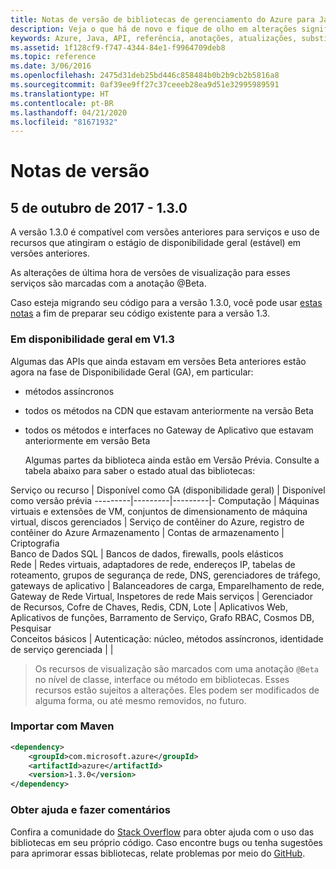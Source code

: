 ```yaml
---
title: Notas de versão de bibliotecas de gerenciamento do Azure para Java | Microsoft Docs
description: Veja o que há de novo e fique de olho em alterações significativas nas bibliotecas de gerenciamento do Azure para Java
keywords: Azure, Java, API, referência, anotações, atualizações, substituir, obsoleto
ms.assetid: 1f128cf9-f747-4344-84e1-f9964709deb8
ms.topic: reference
ms.date: 3/06/2016
ms.openlocfilehash: 2475d31deb25bd446c858484b0b2b9cb2b5816a8
ms.sourcegitcommit: 0af39ee9ff27c37ceeeb28ea9d51e32995989591
ms.translationtype: HT
ms.contentlocale: pt-BR
ms.lasthandoff: 04/21/2020
ms.locfileid: "81671932"
---
```

# <a name="release-notes"></a>Notas de versão 

## <a name="october-5-2017---130"></a>5 de outubro de 2017 - 1.3.0 

A versão 1.3.0 é compatível com versões anteriores para serviços e uso de recursos que atingiram o estágio de disponibilidade geral (estável) em versões anteriores.

As alterações de última hora de versões de visualização para esses serviços são marcadas com a anotação @Beta.

Caso esteja migrando seu código para a versão 1.3.0, você pode usar [estas notas](https://github.com/Azure/azure-sdk-for-java/blob/master/notes/prepare-for-1.3.0.md) a fim de preparar seu código existente para a versão 1.3.

### <a name="generally-available-in-v13"></a>Em disponibilidade geral em V1.3

Algumas das APIs que ainda estavam em versões Beta anteriores estão agora na fase de Disponibilidade Geral (GA), em particular:

- métodos assíncronos
- todos os métodos na CDN que estavam anteriormente na versão Beta
- todos os métodos e interfaces no Gateway de Aplicativo que estavam anteriormente em versão Beta

  Algumas partes da biblioteca ainda estão em Versão Prévia. Consulte a tabela abaixo para saber o estado atual das bibliotecas:

Serviço ou recurso | Disponível como GA (disponibilidade geral) | Disponível como versão prévia 
---------|---------|---------|-
Computação  | Máquinas virtuais e extensões de VM, conjuntos de dimensionamento de máquina virtual, discos gerenciados   | Serviço de contêiner do Azure, registro de contêiner do Azure 
Armazenamento   |  Contas de armazenamento       |    Criptografia     
Banco de Dados SQL  | Bancos de dados, firewalls, pools elásticos              
Rede    |  Redes virtuais, adaptadores de rede, endereços IP, tabelas de roteamento, grupos de segurança de rede, DNS, gerenciadores de tráfego, gateways de aplicativo  |    Balanceadores de carga, Emparelhamento de rede, Gateway de Rede Virtual, Inspetores de rede 
Mais serviços    |  Gerenciador de Recursos, Cofre de Chaves, Redis, CDN, Lote       |  Aplicativos Web, Aplicativos de funções, Barramento de Serviço, Grafo RBAC, Cosmos DB, Pesquisar  
Conceitos básicos     |   Autenticação: núcleo, métodos assíncronos, identidade de serviço gerenciada      |      |

> Os recursos de visualização são marcados com uma anotação `@Beta` no nível de classe, interface ou método em bibliotecas. Esses recursos estão sujeitos a alterações. Eles podem ser modificados de alguma forma, ou até mesmo removidos, no futuro.

### <a name="import-with-maven"></a>Importar com Maven

```XML
<dependency>
    <groupId>com.microsoft.azure</groupId>
    <artifactId>azure</artifactId>
    <version>1.3.0</version>
</dependency>
```

### <a name="get-help-and-give-feedback"></a>Obter ajuda e fazer comentários

Confira a comunidade do [Stack Overflow](http://stackoverflow.com/questions/tagged/azure-java-sdk) para obter ajuda com o uso das bibliotecas em seu próprio código. Caso encontre bugs ou tenha sugestões para aprimorar essas bibliotecas, relate problemas por meio do [GitHub](https://github.com/Azure/azure-sdk-for-java/issues).


